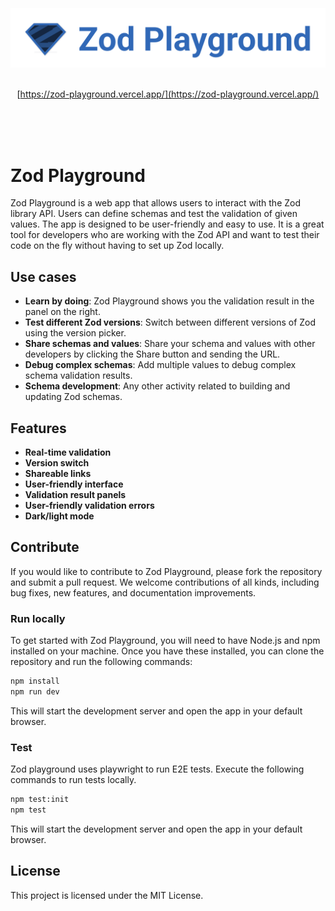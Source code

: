 <div align="center">
<br />
<br />
<br />
  
<img src="./public/logo.svg" width="700"/>

<br />
<br />

[https://zod-playground.vercel.app/](https://zod-playground.vercel.app/)

<br />
<br />
<br />

</div>

# Zod Playground

Zod Playground is a web app that allows users to interact with the Zod library API.
Users can define schemas and test the validation of given values.
The app is designed to be user-friendly and easy to use.
It is a great tool for developers who are working with the Zod API and want to test their code on the fly without having to set up Zod locally.

## Use cases

- **Learn by doing**: Zod Playground shows you the validation result in the panel on the right.
- **Test different Zod versions**: Switch between different versions of Zod using the version picker.
- **Share schemas and values**: Share your schema and values with other developers by clicking the Share button and sending the URL.
- **Debug complex schemas**: Add multiple values to debug complex schema validation results.
- **Schema development**: Any other activity related to building and updating Zod schemas.

## Features

- **Real-time validation**
- **Version switch**
- **Shareable links**
- **User-friendly interface**
- **Validation result panels**
- **User-friendly validation errors**
- **Dark/light mode**

## Contribute

If you would like to contribute to Zod Playground, please fork the repository and submit a pull request. We welcome contributions of all kinds, including bug fixes, new features, and documentation improvements.

### Run locally

To get started with Zod Playground, you will need to have Node.js and npm installed on your machine. Once you have these installed, you can clone the repository and run the following commands:

```sh
npm install
npm run dev
```
This will start the development server and open the app in your default browser.

### Test

Zod playground uses playwright to run E2E tests. Execute the following commands to run tests locally.

```sh
npm test:init
npm test
```

This will start the development server and open the app in your default browser.

## License

This project is licensed under the MIT License.
